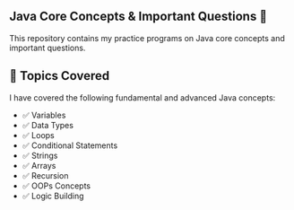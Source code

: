 ## Java Core Concepts & Important Questions 🚀  

This repository contains my practice programs on Java core concepts and important questions.  

## 📌 Topics Covered  
I have covered the following fundamental and advanced Java concepts:  

- ✅ Variables  
- ✅ Data Types  
- ✅ Loops  
- ✅ Conditional Statements  
- ✅ Strings  
- ✅ Arrays  
- ✅ Recursion  
- ✅ OOPs Concepts  
- ✅ Logic Building  

